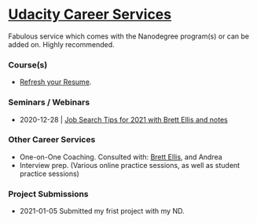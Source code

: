 # [Udacity Career Services](https://www.udacity.com/career-services/home)
Fabulous service which comes with the Nanodegree program(s) or can be added on. Highly recommended. 

### Course(s)
* [Refresh your Resume](https://github.com/EO4wellness/leary-leerie/blob/master/career-coaches/resume.md). 

### Seminars / Webinars
* 2020-12-28 | [Job Search Tips for 2021 with Brett Ellis and notes](https://github.com/EO4wellness/leary-leerie/tree/master/career-coaches/Webinars) 

### Other Career Services
* One-on-One Coaching. Consulted with: [Brett Ellis](https://github.com/EO4wellness/leary-leerie/blob/master/images/udacity-brett-ellis.png), and Andrea 
* Interview prep. (Various online practice sessions, as well as student practice sessions) 

### Project Submissions
* 2021-01-05 Submitted my frist project with my ND. 
